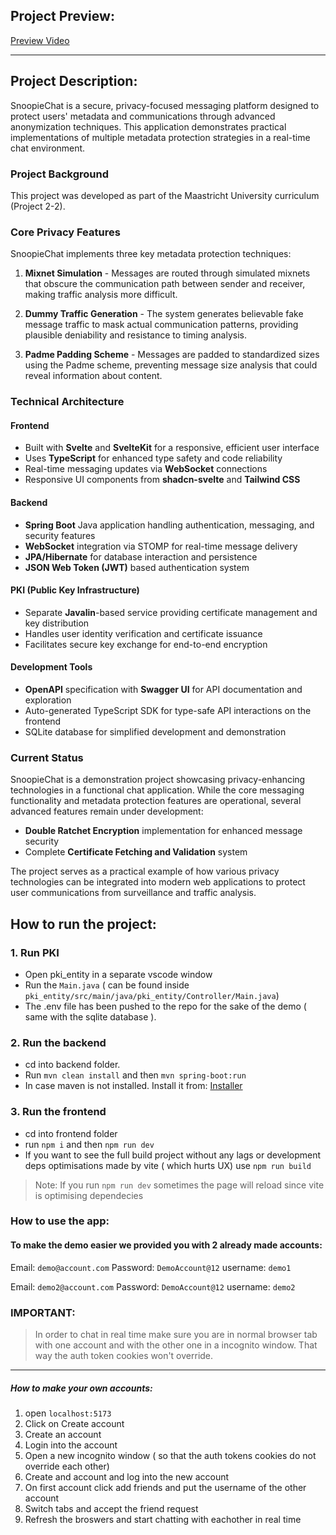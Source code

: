 ## Project Preview:
[Preview Video](https://drive.google.com/file/d/10bRtmmUT3avDvwhWTvyCOrg86k6_Rcyt/view)

-------

## Project Description:

SnoopieChat is a secure, privacy-focused messaging platform designed to protect users' metadata and communications through advanced anonymization techniques. This application demonstrates practical implementations of multiple metadata protection strategies in a real-time chat environment.

### Project Background
This project was developed as part of the Maastricht University curriculum (Project 2-2).

### Core Privacy Features

SnoopieChat implements three key metadata protection techniques:

1. **Mixnet Simulation** - Messages are routed through simulated mixnets that obscure the communication path between sender and receiver, making traffic analysis more difficult.

2. **Dummy Traffic Generation** - The system generates believable fake message traffic to mask actual communication patterns, providing plausible deniability and resistance to timing analysis.

3. **Padme Padding Scheme** - Messages are padded to standardized sizes using the Padme scheme, preventing message size analysis that could reveal information about content.

### Technical Architecture

#### Frontend
- Built with **Svelte** and **SvelteKit** for a responsive, efficient user interface
- Uses **TypeScript** for enhanced type safety and code reliability
- Real-time messaging updates via **WebSocket** connections
- Responsive UI components from **shadcn-svelte** and **Tailwind CSS**

#### Backend
- **Spring Boot** Java application handling authentication, messaging, and security features
- **WebSocket** integration via STOMP for real-time message delivery
- **JPA/Hibernate** for database interaction and persistence
- **JSON Web Token (JWT)** based authentication system

#### PKI (Public Key Infrastructure)
- Separate **Javalin**-based service providing certificate management and key distribution
- Handles user identity verification and certificate issuance
- Facilitates secure key exchange for end-to-end encryption

#### Development Tools
- **OpenAPI** specification with **Swagger UI** for API documentation and exploration
- Auto-generated TypeScript SDK for type-safe API interactions on the frontend
- SQLite database for simplified development and demonstration

### Current Status

SnoopieChat is a demonstration project showcasing privacy-enhancing technologies in a functional chat application. While the core messaging functionality and metadata protection features are operational, several advanced features remain under development:

- **Double Ratchet Encryption** implementation for enhanced message security
- Complete **Certificate Fetching and Validation** system 

The project serves as a practical example of how various privacy technologies can be integrated into modern web applications to protect user communications from surveillance and traffic analysis.

## How to run the project:

### 1. Run PKI
- Open pki_entity in a separate vscode window
- Run the `Main.java` ( can be found inside `pki_entity/src/main/java/pki_entity/Controller/Main.java`)
- The .env file has been pushed to the repo for the sake of the demo ( same with the sqlite database ).

### 2. Run the backend

- cd into backend folder.
- Run `mvn clean install` and then `mvn spring-boot:run`
- In case maven is not installed. Install it from: [Installer](https://maven.apache.org/download.cgi)

### 3. Run the frontend
- cd into frontend folder
- run `npm i` and then `npm run dev`
- If you want to see the full build project without any lags or development deps optimisations made by vite ( which hurts UX) use `npm run build`
> Note: If you run `npm run dev` sometimes the page will reload since vite is optimising dependecies

### How to use the app:

#### To make the demo easier we provided you with 2 already made accounts:

Email: `demo@account.com`
Password: `DemoAccount@12`
username: `demo1`

Email: `demo2@account.com`
Password: `DemoAccount@12`
username: `demo2`

### IMPORTANT: 
> In order to chat in real time make sure you are in normal browser tab with one account and with the other one in a incognito window. That way the auth token cookies won't override.

------------

##### How to make your own accounts:

1. open `localhost:5173`
2. Click on Create account
3. Create an account
4. Login into the account
5. Open a new incognito window ( so that the auth tokens cookies do not override each other)
6. Create and account and log into the new account
7. On first account click add friends and put the username of the other account
8. Switch tabs and accept the friend request
9. Refresh the broswers and start chatting with eachother in real time
